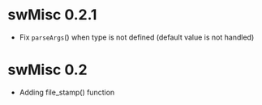 # swMisc 0.2.1

* Fix `parseArgs`() when type is not defined (default value is not handled)

# swMisc 0.2

* Adding file_stamp() function
